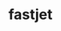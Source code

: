 ---
title: "fastjet"
layout: cache
categories: [package, develop]
meta: {"compilers": ["gcc@11.4.0"], "num_specs": 12, "num_specs_by_stack": {"hep": 12, "root": 12}, "oss": ["ubuntu22.04"], "platforms": ["linux"], "stacks": ["hep", "root"], "targets": ["x86_64_v3"], "versions": ["3.4.3"]}
spec_details: [{"compiler": "gcc@11.4.0", "hash": "26wrik3ue43hlazvctxcmnisrap7t7ju", "os": "ubuntu22.04", "platform": "linux", "size": "-", "stacks": ["hep", "root"], "target": "x86_64_v3", "variants": ["~atlas", "~auto-ptr", "build_system=autotools", "cxxstd=11", "patches:=acc00a6", "plugins:=cxx", "+shared", "thread-safety=limited"], "versions": ["3.4.3"]}, {"compiler": "gcc@11.4.0", "hash": "6e66pz2rdi3zh62en7ixhsurocsyok2n", "os": "ubuntu22.04", "platform": "linux", "size": "-", "stacks": ["hep", "root"], "target": "x86_64_v3", "variants": ["~atlas", "~auto-ptr", "build_system=autotools", "cxxstd=11", "patches:=acc00a6", "plugins:=cxx", "+shared", "thread-safety=limited"], "versions": ["3.4.3"]}, {"compiler": "gcc@11.4.0", "hash": "7vcbyxi3bzl7s2tqhd72rn3py7vpan3q", "os": "ubuntu22.04", "platform": "linux", "size": "-", "stacks": ["hep", "root"], "target": "x86_64_v3", "variants": ["~atlas", "~auto-ptr", "build_system=autotools", "cxxstd=11", "patches:=acc00a6", "plugins:=all", "+shared", "thread-safety=limited"], "versions": ["3.4.3"]}, {"compiler": "gcc@11.4.0", "hash": "azg33ro3o7md6favcblapyo3oyfnnldb", "os": "ubuntu22.04", "platform": "linux", "size": "-", "stacks": ["hep", "root"], "target": "x86_64_v3", "variants": ["~atlas", "~auto-ptr", "build_system=autotools", "cxxstd=11", "patches:=acc00a6", "plugins:=cxx", "+shared", "thread-safety=limited"], "versions": ["3.4.3"]}, {"compiler": "gcc@11.4.0", "hash": "ciioco5clbabrlndpohqsrifscgfrgk2", "os": "ubuntu22.04", "platform": "linux", "size": "-", "stacks": ["hep", "root"], "target": "x86_64_v3", "variants": ["~atlas", "~auto-ptr", "build_system=autotools", "cxxstd=11", "plugins:=all", "+shared", "thread-safety=limited"], "versions": ["3.4.3"]}, {"compiler": "gcc@11.4.0", "hash": "cw3gsrusb7rqiwa3mzfd3frmzquzmyyz", "os": "ubuntu22.04", "platform": "linux", "size": "-", "stacks": ["hep", "root"], "target": "x86_64_v3", "variants": ["~atlas", "~auto-ptr", "build_system=autotools", "cxxstd=11", "patches:=acc00a6", "plugins:=cxx", "+shared", "thread-safety=limited"], "versions": ["3.4.3"]}, {"compiler": "gcc@11.4.0", "hash": "f7fss7vt6inmd5fyyazuvieu42la2k67", "os": "ubuntu22.04", "platform": "linux", "size": "-", "stacks": ["hep", "root"], "target": "x86_64_v3", "variants": ["~atlas", "~auto-ptr", "build_system=autotools", "cxxstd=11", "patches:=acc00a6", "plugins:=all", "+shared", "thread-safety=limited"], "versions": ["3.4.3"]}, {"compiler": "gcc@11.4.0", "hash": "hjznehilhrzpwj76pnowykhrpznaeyfa", "os": "ubuntu22.04", "platform": "linux", "size": "-", "stacks": ["hep", "root"], "target": "x86_64_v3", "variants": ["~atlas", "~auto-ptr", "build_system=autotools", "cxxstd=11", "patches:=acc00a6", "plugins:=cxx", "+shared", "thread-safety=limited"], "versions": ["3.4.3"]}, {"compiler": "gcc@11.4.0", "hash": "i62lgdo2ztmds6woh6gtzdvfr7noxvz5", "os": "ubuntu22.04", "platform": "linux", "size": "-", "stacks": ["hep", "root"], "target": "x86_64_v3", "variants": ["~atlas", "~auto-ptr", "build_system=autotools", "cxxstd=11", "plugins:=cxx", "+shared", "thread-safety=limited"], "versions": ["3.4.3"]}, {"compiler": "gcc@11.4.0", "hash": "nx76dw7kcbuqza4zoudrcuefhognohcn", "os": "ubuntu22.04", "platform": "linux", "size": "-", "stacks": ["hep", "root"], "target": "x86_64_v3", "variants": ["~atlas", "~auto-ptr", "build_system=autotools", "cxxstd=11", "patches:=acc00a6", "plugins:=all", "+shared", "thread-safety=limited"], "versions": ["3.4.3"]}, {"compiler": "gcc@11.4.0", "hash": "r4szja5wlre7ydx3tljenkgiwbbawmei", "os": "ubuntu22.04", "platform": "linux", "size": "-", "stacks": ["hep", "root"], "target": "x86_64_v3", "variants": ["~atlas", "~auto-ptr", "build_system=autotools", "cxxstd=11", "patches:=acc00a6", "plugins:=all", "+shared", "thread-safety=limited"], "versions": ["3.4.3"]}, {"compiler": "gcc@11.4.0", "hash": "z64m7bcatbbdak3n55qolm4bjjvml33y", "os": "ubuntu22.04", "platform": "linux", "size": "-", "stacks": ["hep", "root"], "target": "x86_64_v3", "variants": ["~atlas", "~auto-ptr", "build_system=autotools", "cxxstd=11", "patches:=acc00a6", "plugins:=all", "+shared", "thread-safety=limited"], "versions": ["3.4.3"]}]
---